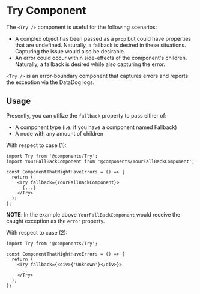 # Try Component

The `<Try />` component is useful for the following scenarios:

- A complex object has been passed as a `prop` but could have properties that are undefined.
  Naturally, a fallback is desired in these situations. Capturing the issue would also
  be desirable.
- An error could occur within side-effects of the component's children.
  Naturally, a fallback is desired while also capturing the error.

`<Try />` is an error-boundary component that captures errors and reports the exception via the DataDog logs.

## Usage

Presently, you can utilize the `fallback` property to pass either of:
- A component type (i.e. if you have a component named Fallback)
- A node with any amount of children

With respect to case (1):

```
import Try from '@components/Try';
import YourFallBackComponent from '@components/YourFallBackComponent';

const ComponentThatMightHaveErrors = () => {
  return (
    <Try fallback={YourFallBackComponent}>
      {...}
    </Try>
  );
};
```

**NOTE**: In the example above `YourFallBackComponent` would receive the caught exception as the `error` property.

With respect to case (2):

```
import Try from '@components/Try';

const ComponentThatMightHaveErrors = () => {
  return (
    <Try fallback={<div>{'Unknown'}</div>}>
      ...
    </Try>
  );
};
```
